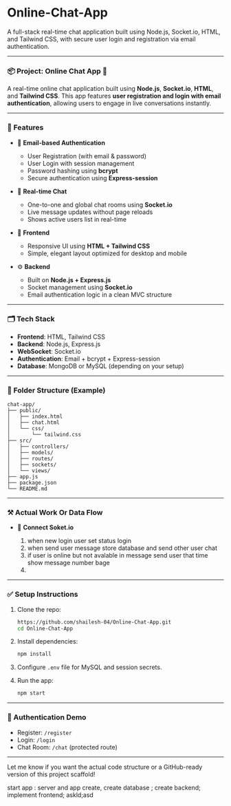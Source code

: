 # Online-Chat-App
A full-stack real-time chat application built using Node.js, Socket.io, HTML, and Tailwind CSS, with secure user login and registration via email authentication.

---

### 📦 Project: Online Chat App 💬

A real-time online chat application built using **Node.js**, **Socket.io**, **HTML**, and **Tailwind CSS**. This app features **user registration and login with email authentication**, allowing users to engage in live conversations instantly.

---

### 🚀 Features

* 🔐 **Email-based Authentication**

  * User Registration (with email & password)
  * User Login with session management
  * Password hashing using **bcrypt**
  * Secure authentication using **Express-session**

* 💬 **Real-time Chat**

  * One-to-one and global chat rooms using **Socket.io**
  * Live message updates without page reloads
  * Shows active users list in real-time

* 🎨 **Frontend**

  * Responsive UI using **HTML + Tailwind CSS**
  * Simple, elegant layout optimized for desktop and mobile

* ⚙️ **Backend**

  * Built on **Node.js + Express.js**
  * Socket management using **Socket.io**
  * Email authentication logic in a clean MVC structure

---

### 🗂️ Tech Stack

* **Frontend**: HTML, Tailwind CSS
* **Backend**: Node.js, Express.js
* **WebSocket**: Socket.io
* **Authentication**: Email + bcrypt + Express-session
* **Database**: MongoDB or MySQL (depending on your setup)

---

### 📁 Folder Structure (Example)

```
chat-app/
├── public/
│   ├── index.html
│   ├── chat.html
│   └── css/
│       └── tailwind.css
├── src/
│   ├── controllers/
│   ├── models/
│   ├── routes/
│   ├── sockets/
│   └── views/
├── app.js
├── package.json
└── README.md
```

---

### ⚒️ Actual Work Or Data Flow

* 🔐 **Connect Soket.io**

  1. when new login user set status login
  2. when send user message store database and send other user chat
  3. if user is online but not avalable in message send user that time show message number bage
  4. 

---

### ✅ Setup Instructions

1. Clone the repo:

   ```bash
   https://github.com/shailesh-04/Online-Chat-App.git
   cd Online-Chat-App
   ```

2. Install dependencies:

   ```bash
   npm install
   ```

3. Configure `.env` file for MySQL and session secrets.

4. Run the app:

   ```bash
   npm start
   ```

---

### 🔐 Authentication Demo

* Register: `/register`
* Login: `/login`
* Chat Room: `/chat` (protected route)

---

Let me know if you want the actual code structure or a GitHub-ready version of this project scaffold!

start app :
server and app create,
create database ;
create backend;
implement frontend;
askld;asd
